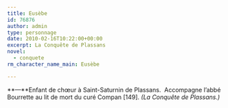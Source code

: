 ```yaml
---
title: Eusèbe
id: 76876
author: admin
type: personnage
date: 2010-02-16T10:22:00+00:00
excerpt: La Conquête de Plassans
novel:
  - conquete
rm_character_name_main: Eusèbe

---
```

**—**Enfant de chœur à Saint-Saturnin de Plassans.  Accompagne l&rsquo;abbé Bourrette au lit de mort du curé Compan [149]. _(La Conquête de Plassans.)_